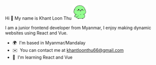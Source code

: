 Hi 👋 My name is Khant Loon Thu [<img src="https://raw.githubusercontent.com/FairyLychee/FairyLychee/main/bird.webp" width="50" height="50" />](https://github.com/FairyLychee/FairyLychee/blob/main/bird.webp)

I am a junior frontend developer from Myanmar, I enjoy making dynamic websites using React and Vue.

*   🌍  I'm based in Myanmar/Mandalay
*   ✉️  You can contact me at [khantloonthu66@gmail.com](mailto:khantloonthu66@gmail.com)
*   🧠  I'm learning React and Vue


                  
